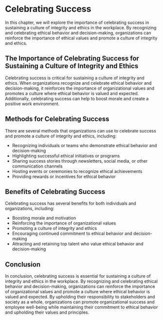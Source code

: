 # Celebrating Success

In this chapter, we will explore the importance of celebrating success in sustaining a culture of integrity and ethics in the workplace. By recognizing and celebrating ethical behavior and decision-making, organizations can reinforce the importance of ethical values and promote a culture of integrity and ethics.

The Importance of Celebrating Success for Sustaining a Culture of Integrity and Ethics
--------------------------------------------------------------------------------------

Celebrating success is critical for sustaining a culture of integrity and ethics. When organizations recognize and celebrate ethical behavior and decision-making, it reinforces the importance of organizational values and promotes a culture where ethical behavior is valued and expected. Additionally, celebrating success can help to boost morale and create a positive work environment.

Methods for Celebrating Success
-------------------------------

There are several methods that organizations can use to celebrate success and promote a culture of integrity and ethics, including:

* Recognizing individuals or teams who demonstrate ethical behavior and decision-making
* Highlighting successful ethical initiatives or programs
* Sharing success stories through newsletters, social media, or other communication channels
* Hosting events or ceremonies to recognize ethical achievements
* Providing rewards or incentives for ethical behavior

Benefits of Celebrating Success
-------------------------------

Celebrating success has several benefits for both individuals and organizations, including:

* Boosting morale and motivation
* Reinforcing the importance of organizational values
* Promoting a culture of integrity and ethics
* Encouraging continued commitment to ethical behavior and decision-making
* Attracting and retaining top talent who value ethical behavior and decision-making

Conclusion
----------

In conclusion, celebrating success is essential for sustaining a culture of integrity and ethics in the workplace. By recognizing and celebrating ethical behavior and decision-making, organizations can reinforce the importance of organizational values and promote a culture where ethical behavior is valued and expected. By upholding their responsibility to stakeholders and society as a whole, organizations can promote organizational success and employee well-being while maintaining their commitment to ethical behavior and upholding their values and principles.

